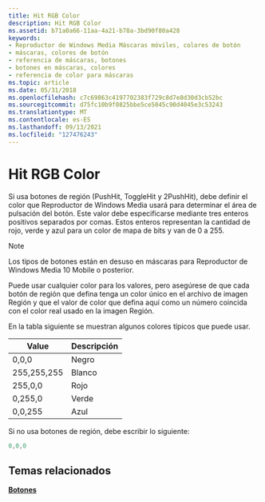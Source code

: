 ```yaml
---
title: Hit RGB Color
description: Hit RGB Color
ms.assetid: b71a0a66-11aa-4a21-b78a-3bd90f80a428
keywords:
- Reproductor de Windows Media Máscaras móviles, colores de botón
- máscaras, colores de botón
- referencia de máscaras, botones
- botones en máscaras, colores
- referencia de color para máscaras
ms.topic: article
ms.date: 05/31/2018
ms.openlocfilehash: c7c69863c4197702383f729c8d7e8d30d3cb52bc
ms.sourcegitcommit: d75fc10b9f0825bbe5ce5045c90d4045e3c53243
ms.translationtype: MT
ms.contentlocale: es-ES
ms.lasthandoff: 09/13/2021
ms.locfileid: "127476243"
---
```

# <a name="hit-rgb-color"></a>Hit RGB Color

Si usa botones de región (PushHit, ToggleHit y 2PushHit), debe definir el color que Reproductor de Windows Media usará para determinar el área de pulsación del botón. Este valor debe especificarse mediante tres enteros positivos separados por comas. Estos enteros representan la cantidad de rojo, verde y azul para un color de mapa de bits y van de 0 a 255.

> [!Note]  
> Los tipos de botones están en desuso en máscaras para Reproductor de Windows Media 10 Mobile o posterior.

 

Puede usar cualquier color para los valores, pero asegúrese de que cada botón de región que defina tenga un color único en el archivo de imagen Región y que el valor de color que defina aquí como un número coincida con el color real usado en la imagen Región.

En la tabla siguiente se muestran algunos colores típicos que puede usar.



| Value       | Descripción |
|-------------|-------------|
| 0,0,0       | Negro       |
| 255,255,255 | Blanco       |
| 255,0,0     | Rojo         |
| 0,255,0     | Verde       |
| 0,0,255     | Azul        |



 

Si no usa botones de región, debe escribir lo siguiente:


```C++
0,0,0

```



## <a name="related-topics"></a>Temas relacionados

<dl> <dt>

[**Botones**](buttons.md)
</dt> </dl>

 

 





